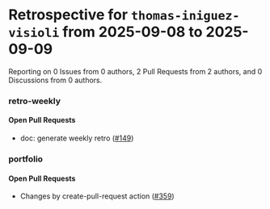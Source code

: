 # Retrospective for `thomas-iniguez-visioli` from 2025-09-08 to 2025-09-09

Reporting on 0 Issues from 0 authors, 2 Pull Requests from 2 authors, and 0 Discussions from 0 authors.


### retro-weekly

#### Open Pull Requests

- doc: generate weekly retro ([#149](https://github.com/thomas-iniguez-visioli/retro-weekly/pull/149))

### portfolio

#### Open Pull Requests

- Changes by create-pull-request action ([#359](https://github.com/thomas-iniguez-visioli/portfolio/pull/359))
